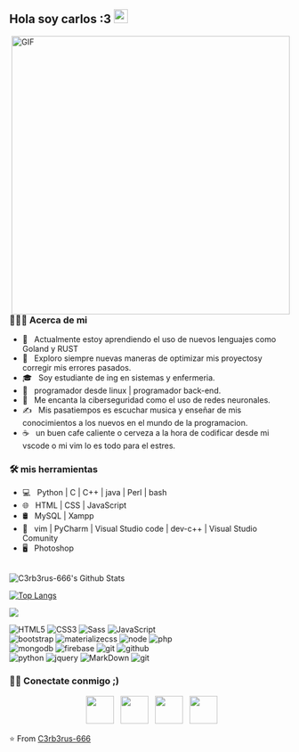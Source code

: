 <h2> Hola soy carlos :3  <img src="https://github.com/C3rb3rus-666/C3rb3rus-666/blob/master/Hi.gif" width="25"></h2>
<img align="right" alt="GIF" src="https://raw.githubusercontent.com/C3rb3rus-666/C3rb3rus-666/blob/master/gif3.gif" width="500"/>

<h3> 👨🏻‍💻 Acerca de mi </h3>

- 🔭 &nbsp; Actualmente estoy aprendiendo el uso de nuevos lenguajes como Goland y RUST
- 🤔 &nbsp; Exploro siempre nuevas maneras de optimizar mis proyectosy corregir mis errores pasados.
- 🎓 &nbsp; Soy estudiante de ing en sistemas y enfermeria.
- 💼 &nbsp; programador desde linux | programador back-end.
- 🌱 &nbsp; Me encanta la ciberseguridad como el uso de redes neuronales.
- ✍️ &nbsp; Mis pasatiempos es escuchar musica y enseñar de mis conocimientos a los nuevos en el mundo de la programacion.
- ☕ &nbsp; un buen cafe caliente o cerveza a la hora de codificar desde mi vscode o mi vim lo es todo para el estres. 

<h3>🛠 mis herramientas</h3>

- 💻 &nbsp; Python | C | C++ | java | Perl | bash    
- 🌐 &nbsp; HTML | CSS | JavaScript  
- 🛢 &nbsp; MySQL | Xampp
- 🔧 &nbsp; vim | PyCharm | Visual Studio code | dev-c++ | Visual Studio Comunity 
- 🖥 &nbsp; Photoshop 

<br>

<img align="center" src="https://github-readme-stats.vercel.app/api?username=C3rb3rus-666&include_all_commits=true&count_private=true&show_icons=true&line_height=20&title_color=7A7ADB&icon_color=2234AE&text_color=D3D3D3&bg_color=0,000000,130F40" alt="C3rb3rus-666's Github Stats">

</br>

[![Top Langs](https://github-readme-stats.vercel.app/api/top-langs/?username=C3rb3rus-666&layout=compact&text_color=daf7dc&bg_color=151515)](https://github.com/C3rb3rus-666/github-readme-stats)

<img align="center" src="https://github.com/saviomartin/saviomartin/blob/master/assets/skills.png?raw=true">

![HTML5](https://img.shields.io/badge/html%205-grey?style=for-the-badge&logo=html5&logoColor=white&labelColor=8E2DE2)
![CSS3](https://img.shields.io/badge/css%203-grey?style=for-the-badge&logo=css3&logoColor=white&labelColor=8E2DE2)
![Sass](https://img.shields.io/badge/sass-grey?style=for-the-badge&logo=sass&logoColor=white&labelColor=8E2DE2)
![JavaScript](https://img.shields.io/badge/-JavaScript-grey?style=for-the-badge&logo=javascript&logoColor=white&labelColor=8E2DE2)
<br>
![bootstrap](https://img.shields.io/badge/-bootstrap-grey?style=for-the-badge&logo=bootstrap&logoColor=white&labelColor=8E2DE2)
![materializecss](https://img.shields.io/badge/Materialize%20css-grey?style=for-the-badge&logo=google&logoColor=white&labelColor=8E2DE2)
![node](https://img.shields.io/badge/-node-grey?style=for-the-badge&logo=node.js&logoColor=white&labelColor=8E2DE2)
![php](https://img.shields.io/badge/-php-grey?style=for-the-badge&logo=php&logoColor=white&labelColor=8E2DE2)
<br>
![mongodb](https://img.shields.io/badge/-mongodb-grey?style=for-the-badge&logo=mongodb&logoColor=white&labelColor=8E2DE2)
![firebase](https://img.shields.io/badge/-firebase-grey?style=for-the-badge&logo=firebase&logoColor=white&labelColor=8E2DE2)
![git](https://img.shields.io/badge/-git-grey?style=for-the-badge&logo=git&logoColor=white&labelColor=8E2DE2)
![github](https://img.shields.io/badge/-github-grey?style=for-the-badge&logo=github&logoColor=white&labelColor=8E2DE2)
<br>
![python](https://img.shields.io/badge/-python-grey?style=for-the-badge&logo=python&logoColor=white&labelColor=8E2DE2)
![jquery](https://img.shields.io/badge/-jquery-grey?style=for-the-badge&logo=jquery&logoColor=white&labelColor=8E2DE2)
![MarkDown](https://img.shields.io/badge/-Markdown-grey?style=for-the-badge&logo=Markdown&logoColor=white&labelColor=8E2DE2)
![git](https://img.shields.io/badge/-git-grey?style=for-the-badge&logo=git&logoColor=white&labelColor=8E2DE2)





<h3> 🤝🏻 Conectate conmigo ;) </h3>

<p align="center">
&nbsp; <a href="https://twitter.com/_souvik_guria" target="_blank" rel="noopener noreferrer"><img src="https://img.icons8.com/plasticine/100/000000/twitter.png" width="50" /></a>  
&nbsp; <a href="https://www.instagram.com/the_caffeine__addict/" target="_blank" rel="noopener noreferrer"><img src="https://img.icons8.com/plasticine/100/000000/instagram-new.png" width="50" /></a>  
&nbsp; <a href="https://www.linkedin.com/in/souvik-guria-/" target="_blank" rel="noopener noreferrer"><img src="https://img.icons8.com/plasticine/100/000000/linkedin.png" width="50" /></a>
&nbsp; <a href="mailto:c3rb3rus_666@pm.me" target="_blank" rel="noopener noreferrer"><img src="https://img.icons8.com/plasticine/100/000000/gmail.png"  width="50" /></a>
</p>

⭐️ From [C3rb3rus-666](https://github.com/C3rb3rus-666)
